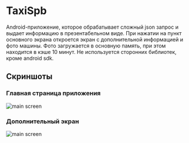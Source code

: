 # TaxiSpb

Android-приложение, которое обрабатывает сложный json запрос и выдает информацию в презентабельном виде. При нажатии на пункт основного экрана откроется экран с дополнительной информацией и фото машины. Фото загружается в основную память, при этом находится в кэше 10 минут. Не используется сторонних библиотек, кроме android sdk. 

## Скриншоты 


### Главная страница приложения
![main screen](/screenshots/main_screen_.png)

### Дополнительный экран
![main screen](/screenshots/info_screen_.png)
